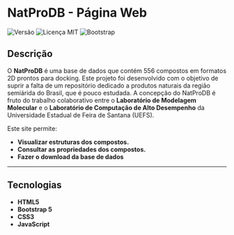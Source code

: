 # NatProDB - Página Web  

![Versão](https://img.shields.io/badge/versão-1.0.0-blue)
![Licença MIT](https://img.shields.io/badge/licença-MIT-green)
![Bootstrap](https://img.shields.io/badge/Bootstrap-5-blue)

## Descrição  

O **NatProDB** é uma base de dados que contém 556 compostos em formatos 2D prontos para docking. Este projeto foi desenvolvido com o objetivo de suprir a falta de um repositório dedicado a produtos naturais da região semiárida do Brasil, que é pouco estudada.
A concepção do NatProDB é fruto do trabalho colaborativo entre o **Laboratório de Modelagem Molecular** e o **Laboratório de Computação de Alto Desempenho** da Universidade Estadual de Feira de Santana (UEFS). 

Este site permite:
- **Visualizar estruturas dos compostos.**  
- **Consultar as propriedades dos compostos.**
- **Fazer o download da base de dados**

---

## Tecnologias  

- **HTML5**
- **Bootstrap 5**
- **CSS3**  
- **JavaScript**  
